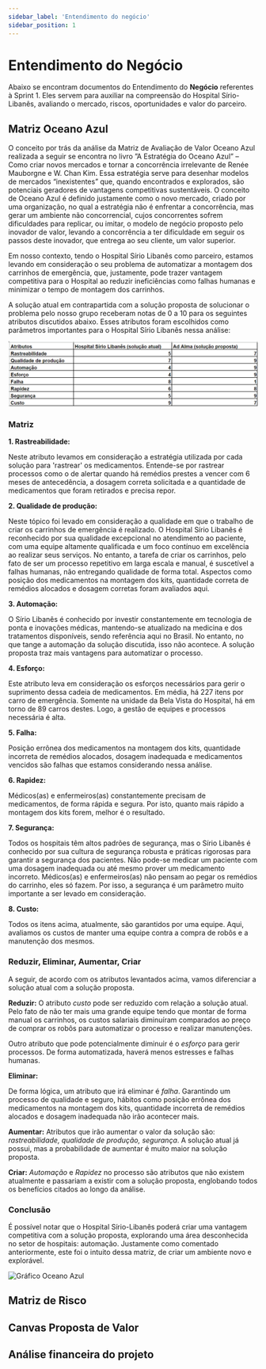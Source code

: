 ```yaml
---
sidebar_label: 'Entendimento do negócio'
sidebar_position: 1
---
```


# Entendimento do Negócio

Abaixo se encontram documentos do Entendimento do **Negócio** referentes à Sprint 1. Eles servem para auxiliar na compreensão do Hospital Sírio-Libanês, avaliando o mercado, riscos, oportunidades e valor do parceiro. 

<!-- Escreva embaixo de cada título com '##' -->

## Matriz Oceano Azul

O conceito por trás da análise da Matriz de Avaliação de Valor Oceano Azul realizada a seguir se encontra no livro ”A Estratégia do Oceano Azul” – Como criar novos mercados e tornar a concorrência irrelevante de Renée Mauborgne e W. Chan Kim. Essa estratégia serve para desenhar modelos de mercados “inexistentes” que, quando encontrados e explorados, são potenciais geradores de vantagens competitivas sustentáveis. O conceito de Oceano Azul é definido justamente como o novo mercado, criado por uma organização, no qual a estratégia não é enfrentar a concorrência, mas gerar um ambiente não concorrencial, cujos concorrentes sofrem dificuldades para replicar, ou imitar, o modelo de negócio proposto pelo inovador de valor, levando a concorrência a ter dificuldade em seguir os passos deste inovador, que entrega ao seu cliente, um valor superior. 

Em nosso contexto, tendo o Hospital Sírio Libanês como parceiro, estamos levando em consideração o seu problema de automatizar a montagem dos carrinhos de emergência, que, justamente, pode trazer vantagem competitiva para o Hospital ao reduzir ineficiências como falhas humanas e minimizar o tempo de montagem dos carrinhos. 

A solução atual em contrapartida com a solução proposta de solucionar o problema pelo nosso grupo receberam notas de 0 a 10 para os seguintes atributos discutidos abaixo. Esses atributos foram escolhidos como parâmetros importantes para o Hospital Sírio Libanês nessa análise: 

![Tabela Oceano Azul](../../static/img/tabela_oceano_azul.png)

### Matriz

**1. Rastreabilidade:**

Neste atributo levamos em consideração a estratégia utilizada por cada solução para 'rastrear' os medicamentos. Entende-se por rastrear processos como o de alertar quando há remédios prestes a vencer com 6 meses de antecedência, a dosagem correta solicitada e a quantidade de medicamentos que foram retirados e precisa repor. 

**2. Qualidade de produção:**

Neste tópico foi levado em consideração a qualidade em que o trabalho de criar os carrinhos de emergência é realizado. O Hospital Sírio Libanês é reconhecido por sua qualidade excepcional no atendimento ao paciente, com uma equipe altamente qualificada e um foco contínuo em excelência ao realizar seus serviços. No entanto, a tarefa de criar os carrinhos, pelo fato de ser um processo repetitivo em larga escala e manual, é suscetível a falhas humanas, não entregando qualidade de forma total. Aspectos como posição dos medicamentos na montagem dos kits, quantidade correta de remédios alocados e dosagem corretas foram avaliados aqui. 

**3. Automação:**

O Sírio Libanês é conhecido por investir constantemente em tecnologia de ponta e inovações médicas, mantendo-se atualizado na medicina e dos tratamentos disponíveis, sendo referência aqui no Brasil. No entanto, no que tange a automação da solução discutida, isso não acontece. A solução proposta traz mais vantagens para automatizar o processo. 

**4. Esforço:**

Este atributo leva em consideração os esforços necessários para gerir o suprimento dessa cadeia de medicamentos. Em média, há 227 itens por carro de emergência. Somente na unidade da Bela Vista do Hospital, há em torno de 89 carros destes. Logo, a gestão de equipes e processos necessária é alta. 

**5. Falha:**

Posição errônea dos medicamentos na montagem dos kits, quantidade incorreta de remédios alocados, dosagem inadequada e medicamentos vencidos são falhas que estamos considerando nessa análise. 


**6. Rapidez:**

Médicos(as) e enfermeiros(as) constantemente precisam de medicamentos, de forma rápida e segura. Por isto, quanto mais rápido a montagem dos kits forem, melhor é o resultado. 

**7. Segurança:**

Todos os hospitais têm altos padrões de segurança, mas o Sírio Libanês é conhecido por sua cultura de segurança robusta e práticas rigorosas para garantir a segurança dos pacientes. Não pode-se medicar um paciente com uma dosagem inadequada ou até mesmo prover um medicamento incorreto. Médicos(as) e enfermeiros(as) não pensam ao pegar os remédios do carrinho, eles só fazem. Por isso, a segurança é um parâmetro muito importante a ser levado em consideração. 

**8. Custo:**

Todos os itens acima, atualmente, são garantidos por uma equipe. Aqui, avaliamos os custos de manter uma equipe contra a compra de robôs e a manutenção dos mesmos. 

### Reduzir, Eliminar, Aumentar, Criar
A seguir, de acordo com os atributos levantados acima, vamos diferenciar a solução atual com a solução proposta. 

**Reduzir:**
O atributo *custo* pode ser reduzido com relação a solução atual. Pelo fato de não ter mais uma grande equipe tendo que montar de forma manual os carrinhos, os custos salariais diminuíram comparados ao preço de comprar os robôs para automatizar o processo e realizar manutenções. 

Outro atributo que pode potencialmente diminuir é o *esforço* para gerir processos. De forma automatizada, haverá menos estresses e falhas humanas. 

**Eliminar:**

De forma lógica, um atributo que irá eliminar é *falha*. Garantindo um processo de qualidade e seguro, hábitos como posição errônea dos medicamentos na montagem dos kits, quantidade incorreta de remédios alocados e dosagem inadequada não irão acontecer mais.  

**Aumentar:**
Atributos que irão aumentar o valor da solução são: *rastreabilidade, qualidade de produção, segurança*. A solução atual já possui, mas a probabilidade de aumentar é muito maior na solução proposta. 

**Criar:** 
*Automação* e *Rapidez* no processo são atributos que não existem atualmente e passariam a existir com a solução proposta, englobando todos os benefícios citados ao longo da análise. 

### Conclusão
É possível notar que o Hospital Sírio-Libanês poderá criar uma vantagem competitiva com a solução proposta, explorando uma área desconhecida no setor de hospitais: automação. Justamente como comentado anteriormente, este foi o intuito dessa matriz, de criar um ambiente novo e explorável.

![Gráfico Oceano Azul](../../static/img/gráfico_oceano_azul.png)

## Matriz de Risco
## Canvas Proposta de Valor
## Análise financeira do projeto

